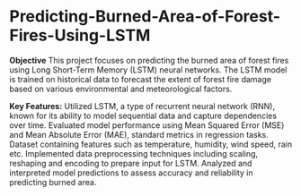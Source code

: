# Predicting-Burned-Area-of-Forest-Fires-Using-LSTM
**Objective**
This project focuses on predicting the burned area of forest fires using Long Short-Term Memory (LSTM) neural networks. 
The LSTM model is trained on historical data to forecast the extent of forest fire damage based on various environmental and meteorological factors.

**Key Features:**
Utilized LSTM, a type of recurrent neural network (RNN), known for its ability to model sequential data and capture dependencies over time.
Evaluated model performance using Mean Squared Error (MSE) and Mean Absolute Error (MAE), standard metrics in regression tasks.
Dataset containing features such as temperature, humidity, wind speed, rain etc.
Implemented data preprocessing techniques including scaling, reshaping and encoding to prepare input for LSTM.
Analyzed and interpreted model predictions to assess accuracy and reliability in predicting burned area.
